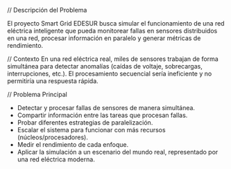 // Descripción del Problema

El proyecto Smart Grid EDESUR busca simular el funcionamiento de una red eléctrica inteligente que pueda monitorear fallas en sensores distribuidos en una red, procesar información en paralelo y generar métricas de rendimiento.

// Contexto
En una red eléctrica real, miles de sensores trabajan de forma simultánea para detectar anomalías (caídas de voltaje, sobrecargas, interrupciones, etc.). El procesamiento secuencial sería ineficiente y no permitiría una respuesta rápida.

// Problema Principal
- Detectar y procesar fallas de sensores de manera simultánea.
- Compartir información entre las tareas que procesan fallas.
- Probar diferentes estrategias de paralelización.
- Escalar el sistema para funcionar con más recursos (núcleos/procesadores).
- Medir el rendimiento de cada enfoque.
- Aplicar la simulación a un escenario del mundo real, representado por una red eléctrica moderna.


